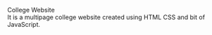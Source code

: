 College Website <br>
It is a multipage college website created using HTML CSS and bit of JavaScript.
